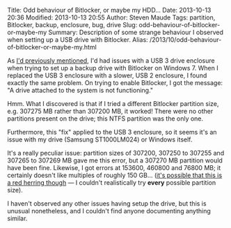 Title: Odd behaviour of Bitlocker, or maybe my HDD...
Date: 2013-10-13 20:36
Modified: 2013-10-13 20:55
Author: Steven Maude
Tags: partition, Bitlocker, backup, enclosure, bug, drive
Slug: odd-behaviour-of-bitlocker-or-maybe-my
Summary: Description of some strange behaviour I observed when setting up a USB drive with Bitlocker.
Alias: /2013/10/odd-behaviour-of-bitlocker-or-maybe-my.html

As [I'd previously
mentioned](http://www.stevenmaude.co.uk/2013/09/how-to-secure-your-storage-and-backup.html),
I'd had issues with a USB 3 drive enclosure when trying to set up a
backup drive with Bitlocker on Windows 7. When I replaced the USB 3
enclosure with a slower, USB 2 enclosure, I found exactly the same
problem. On trying to enable Bitlocker, I got the message: "A drive
attached to the system is not functioning."

Hmm. What I discovered is that if I tried a different Bitlocker
partition size, e.g. 307275 MB rather than 307200 MB, it worked!
There were no other partitions present on the drive; this NTFS partition
was the only one.

Furthermore, this "fix" applied to the USB 3 enclosure, so it seems it's
an issue with my drive (Samsung ST1000LM024) or Windows itself.

It's a really peculiar issue: partition sizes of 307200, 307250 to
307255 and 307265 to 307269 MB gave me this error, but a 307270 MB
partition would have been fine. Likewise, I got errors at 153600, 460800
and 76800 MB; it certainly doesn't like multiples of roughly 150 GB...
([it's possible that this is a red herring
though](https://en.wikipedia.org/wiki/Confirmation_bias) — I couldn't
realistically try **every** possible partition size).

I haven't observed any other issues having setup the drive, but this is
unusual nonetheless, and I couldn't find anyone documenting anything
similar.
